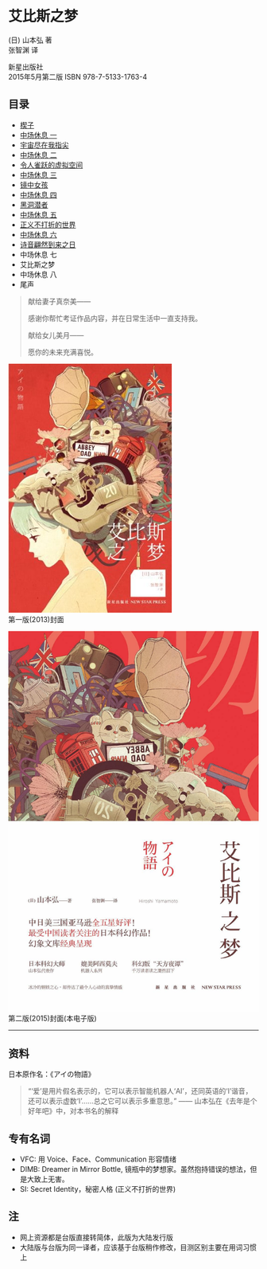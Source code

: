 # 艾比斯之梦

(日) 山本弘 著  
张智渊 译

新星出版社  
2015年5月第二版
ISBN 978-7-5133-1763-4  

## 目录

- [楔子](艾比斯之梦-01楔子.md)
- [中场休息 一](艾比斯之梦-02中场休息一.md)
- [宇宙尽在我指尖](艾比斯之梦-03宇宙尽在我指尖.md)
- [中场休息 二](艾比斯之梦-04中场休息二.md)
- [令人雀跃的虚拟空间](艾比斯之梦-05令人雀跃的虚拟空间.md)
- [中场休息 三](艾比斯之梦-06中场休息三.md)
- [镜中女孩](艾比斯之梦-07镜中女孩.md)
- [中场休息 四](艾比斯之梦-08中场休息四.md)
- [黑洞潜者](艾比斯之梦-09黑洞潜者.md)
- [中场休息 五](艾比斯之梦-10中场休息五.md)
- [正义不打折的世界](艾比斯之梦-11正义不打折的世界.md)
- [中场休息 六](艾比斯之梦-12中场休息六.md)
- [诗音翩然到来之日](艾比斯之梦-13诗音翩然到来之日.md)
- 中场休息 七
- 艾比斯之梦
- 中场休息 八
- 尾声

> 献给妻子真奈美——  
> 
> 感谢你帮忙考证作品内容，并在日常生活中一直支持我。
> 
> 献给女儿美月——
> 
> 愿你的未来充满喜悦。

![艾比斯之梦-第一版封面](../file/艾比斯之梦.jpg)  
第一版(2013)封面

![艾比斯之梦-第二版封面](../file/艾比斯之梦v2.jpg)  
第二版(2015)封面(本电子版)

---

## 资料

日本原作名：《アイの物語》

> “‘爱’是用片假名表示的，它可以表示智能机器人‘AI’，还同英语的‘I’谐音，还可以表示虚数‘I’……总之它可以表示多重意思。”
> —— 山本弘在《去年是个好年吧》中，对本书名的解释

## 专有名词
- VFC: 用 Voice、Face、Communication 形容情绪
- DIMB: Dreamer in Mirror Bottle, 镜瓶中的梦想家。虽然抱持错误的想法，但是大致上无害。
- SI: Secret Identity，秘密人格 (正义不打折的世界)

## 注
- 网上资源都是台版直接转简体，此版为大陆发行版
- 大陆版与台版为同一译者，应该基于台版稍作修改，目测区别主要在用词习惯上
